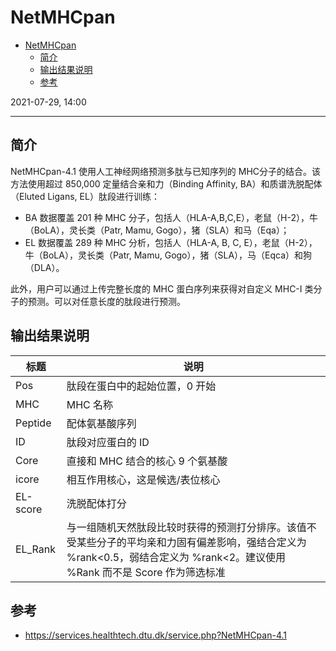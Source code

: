 # NetMHCpan

- [NetMHCpan](#netmhcpan)
  - [简介](#简介)
  - [输出结果说明](#输出结果说明)
  - [参考](#参考)

2021-07-29, 14:00
***

## 简介

NetMHCpan-4.1 使用人工神经网络预测多肽与已知序列的 MHC分子的结合。该方法使用超过 850,000 定量结合亲和力（Binding Affinity, BA）和质谱洗脱配体（Eluted Ligans, EL）肽段进行训练：

- BA 数据覆盖 201 种 MHC 分子，包括人（HLA-A,B,C,E），老鼠（H-2），牛（BoLA），灵长类（Patr, Mamu, Gogo），猪（SLA）和马（Eqa）；
- EL 数据覆盖 289 种 MHC 分析，包括人（HLA-A, B, C, E），老鼠（H-2），牛（BoLA），灵长类（Patr, Mamu, Gogo），猪（SLA），马（Eqca）和狗（DLA）。

此外，用户可以通过上传完整长度的 MHC 蛋白序列来获得对自定义 MHC-I 类分子的预测。可以对任意长度的肽段进行预测。

## 输出结果说明

|标题|说明|
|---|---|
|Pos|肽段在蛋白中的起始位置，0 开始|
|MHC|MHC 名称|
|Peptide|配体氨基酸序列|
|ID|肽段对应蛋白的 ID|
|Core|直接和 MHC 结合的核心 9 个氨基酸|
|icore|相互作用核心，这是候选/表位核心|
|EL-score|洗脱配体打分|
|EL_Rank|与一组随机天然肽段比较时获得的预测打分排序。该值不受某些分子的平均亲和力固有偏差影响，强结合定义为 %rank<0.5，弱结合定义为 %rank<2。建议使用 %Rank 而不是 Score 作为筛选标准|


## 参考

- https://services.healthtech.dtu.dk/service.php?NetMHCpan-4.1
